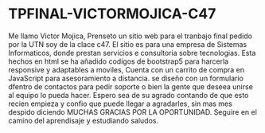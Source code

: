 # TPFINAL-VICTORMOJICA-C47
Me llamo Victor Mojica, Prenseto un sitio web para el tranbajo final pedido por la UTN soy de la clace c47.
El sitio es para una empresa de Sistemas Informaticos, donde prestan servicios e consultoria sobre tecnologias.
Esta hechos en html se ha añadido codigos de bootstrap5 para harcerla responsive y adaptables a moviles,
Cuenta con un carrito de compra en JavaScript  para asesoramiento a distancia. 
se diseño con un formulario dfentro de contactos para pedir soporte o bien la gente que deseea unirse al equipo lo pueda hacer.
Espero sea de su agrado contando de que esto recien empieza y confio que puede llegar a agradarles, sin mas mes despido diciendo MUCHAS GRACIAS POR LA OPORTUNIDAD.
Seguire en el camino del aprendisaje y estudiando saludos.
